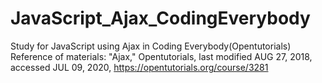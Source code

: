 # JavaScript_Ajax_CodingEverybody
Study for JavaScript using Ajax in Coding Everybody(Opentutorials)
Reference of materials: "Ajax," Opentutorials, last modified AUG 27, 2018, accessed JUL 09, 2020, https://opentutorials.org/course/3281
